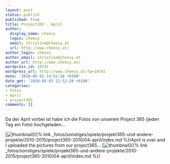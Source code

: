 ```yaml
---
layout: post
status: publish
published: true
title: Project365 - April
author:
  display_name: cheesy
  login: cheesy
  email: christine@cheesy.at
  url: http://www.cheesy.at/
author_login: cheesy
author_email: christine@cheesy.at
author_url: http://www.cheesy.at/
wordpress_id: 10741
wordpress_url: http://www.cheesy.at/?p=10741
date: '2010-05-01 14:52:28 +0100'
date_gmt: '2010-05-01 12:52:28 +0100'
categories:
- Fotos
- April
- project365
comments: []
---
```

<!--:de-->Da der April vorbei ist habe ich die Fotos von unserem Project 365 (jeden Tag ein Foto) hochgeladen...
[![](http://www.cheesy.at/wp-content/uploads/2010/05/project365-april/thumbnail.jpg "thumbnail")]({% link _fotos/sonstiges/spiele/projekt365-und-andere-projekte/2010-2015/project365-2010/04-april/index.md %})<!--:--><!--:en-->April is over and I uploaded the pictures from our project365...
[![](http://www.cheesy.at/wp-content/uploads/2010/05/project365-april/thumbnail.jpg "thumbnail")]({% link _fotos/sonstiges/spiele/projekt365-und-andere-projekte/2010-2015/project365-2010/04-april/index.md %})<!--:-->

